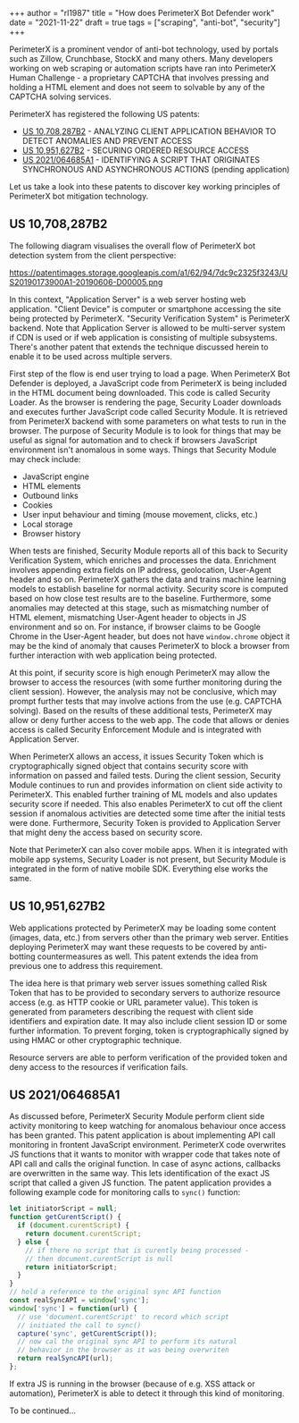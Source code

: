 +++
author = "rl1987"
title = "How does PerimeterX Bot Defender work"
date = "2021-11-22"
draft = true
tags = ["scraping", "anti-bot", "security"]
+++

PerimeterX is a prominent vendor of anti-bot technology, used by portals such as Zillow, Crunchbase, StockX and many others.
Many developers working on web scraping or automation scripts have ran into PerimeterX Human Challenge - a proprietary CAPTCHA that
involves pressing and holding a HTML element and does not seem to solvable by any of the CAPTCHA solving services.

PerimeterX has registered the following US patents:

* [US 10,708,287B2](https://patents.google.com/patent/US20190173900A1/en?assignee=perimeterx&oq=perimeterx) - ANALYZING CLIENT APPLICATION BEHAVIOR TO DETECT ANOMALIES AND PREVENT ACCESS
* [US 10,951,627B2](https://patents.google.com/patent/US20180109540A1/en?assignee=perimeterx&oq=perimeterx) - SECURING ORDERED RESOURCE ACCESS
* [US 2021/064685A1](https://patents.google.com/patent/US20210064685A1/en?assignee=perimeterx&oq=perimeterx) - IDENTIFYING A SCRIPT THAT ORIGINATES SYNCHRONOUS AND ASYNCHRONOUS ACTIONS (pending application)

Let us take a look into these patents to discover key working principles of PerimeterX bot mitigation technology.

US 10,708,287B2 
---------------

The following diagram visualises the overall flow of PerimeterX bot detection system from the client perspective:

https://patentimages.storage.googleapis.com/a1/62/94/7dc9c2325f3243/US20190173900A1-20190606-D00005.png

In this context, "Application Server" is a web server hosting web application. "Client Device" is computer or 
smartphone accessing the site being protected by PerimeterX. "Security Verification System" is PerimeterX
backend. Note that Application Server is allowed to be multi-server system if CDN is used or if web application
is consisting of multiple subsystems. There's another patent that extends the technique discussed herein to enable
it to be used across multiple servers. 

First step of the flow is end user trying to load a page. When PerimeterX Bot Defender is deployed, a JavaScript code
from PerimeterX is being included in the HTML document being downloaded. This code is called Security Loader. As
the browser is rendering the page, Security Loader downloads and executes further JavaScript code called Security Module.
It is retrieved from PerimeterX backend with some parameters on what tests to run in the browser. The purpose of
Security Module is to look for things that may be useful as signal for automation and to check if browsers JavaScript
environment isn't anomalous in some ways. Things that Security Module may check include:

* JavaScript engine
* HTML elements
* Outbound links
* Cookies
* User input behaviour and timing (mouse movement, clicks, etc.)
* Local storage
* Browser history

When tests are finished, Security Module reports all of this back to Security Verification System, which enriches 
and processes the data. Enrichment involves appending extra fields on IP address, geolocation, User-Agent header and so on.
PerimeterX gathers the data and trains machine learning models to establish baseline for 
normal activity. Security score is computed based on how close test results are to the baseline. Furthermore, some anomalies
may detected at this stage, such as mismatching number of HTML element, mismatching User-Agent header to objects in JS 
environment and so on. For instance, if browser claims to be Google Chrome in the User-Agent header, but does not have
`window.chrome` object it may be the kind of anomaly that causes PerimeterX to block a browser from further interaction
with web application being protected. 

At this point, if security score is high enough PerimeterX may allow the browser to access the resources (with some further
monitoring during the client session). However, the analysis may not be conclusive, which may prompt further tests that may
involve actions from the use (e.g. CAPTCHA solving). Based on the results of these additional tests, PerimeterX may allow
or deny further access to the web app. The code that allows or denies access is called Security Enforcement Module and is 
integrated with Application Server.

When PerimeterX allows an access, it issues Security Token which is cryptographically signed object that contains security score
with information on passed and failed tests. During the client session, Security Module continues to run and provides information
on client side activity to PerimeterX. This enabled further training of ML models and also updates security score if needed.
This also enables PerimeterX to cut off the client session if anomalous activities are detected some time after the initial tests
were done. Furthermore, Security Token is provided to Application Server that might deny the access based on security score.

Note that PerimeterX can also cover mobile apps. When it is integrated with mobile app systems, Security Loader is not present,
but Security Module is integrated in the form of native mobile SDK. Everything else works the same.

US 10,951,627B2 
---------------

Web applications protected by PerimeterX may be loading some content (images, data, etc.) from servers other than the primary
web server. Entities deploying PerimeterX may want these requests to be covered by anti-botting countermeasures as well. This
patent extends the idea from previous one to address this requirement. 

The idea here is that primary web server issues something called Risk Token that has to be provided to secondary servers to
authorize resource access (e.g. as HTTP cookie or URL parameter value). This token is generated from parameters describing 
the request with client side identifiers and expiration date. It may also include client session ID or some further information. 
To prevent forging, token is cryptographically signed by using HMAC or other cryptographic technique.

Resource servers are able to perform verification of the provided token and deny access to the resources if verification fails.

US 2021/064685A1 
----------------

As discussed before, PerimeterX Security Module perform client side activity monitoring to keep watching for anomalous behaviour
once access has been granted. This patent application is about implementing API call monitoring in frontent JavaScript
environment. PerimeterX code overwrites JS functions that it wants to monitor with wrapper code that takes note of API call 
and calls the original function. In case of async actions, callbacks are overwritten in the same way. This lets identification 
of the exact JS script that called a given JS function.  The patent application provides a following example code for 
monitoring calls to `sync()` function:

```javascript
let initiatorScript = null; 
function getCurentScript() {
  if (document.curentScript) {
    return document.curentScript;
  } else {
    // if there no script that is curently being processed - 
    // then document.curentScript is null
    return initiatorScript;
  } 
}
// hold a reference to the original sync API function 
const realSyncAPI = window['sync']; 
window['sync'] = function(url) {
  // use 'document.curentScript' to record which script 
  // initiated the call to sync() 
  capture('sync', getCurentScript()); 
  // now cal the original sync API to perform its natural
  // behavior in the browser as it was being overwriten 
  return realSyncAPI(url);
};
```

If extra JS is running in the browser (because of e.g. XSS attack or automation), PerimeterX is able to detect it through this
kind of monitoring.

To be continued...
